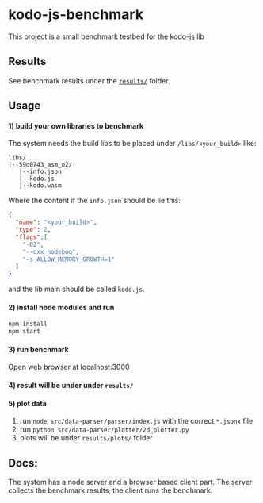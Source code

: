 # kodo-js-benchmark
This project is a small benchmark testbed for the [kodo-js](https://github.com/steinwurf/kodo-js) lib



## Results
See benchmark  results under the [`results/`](/results) folder.


## Usage
#### 1) build your own libraries to benchmark 
The system needs the build libs to be placed under `/libs/<your_build>`
like:
```
libs/
|--59d0743_asm_o2/
   |--info.json
   |--kodo.js
   |--kodo.wasm
```
Where the content if the `info.json` should be lie this:
```json
{
  "name": "<your_build>",
  "type": 2,
  "flags":[
    "-O2",
    "--cxx_nodebug",
    "-s ALLOW_MEMORY_GROWTH=1"
  ]
}
```
and the lib main should be called `kodo.js`.
#### 2) install node modules and run
```bash
npm install
npm start
```
#### 3)  run benchmark
Open web browser at localhost:3000

#### 4) result will be under under `results/`


#### 5) plot data
1) run `node src/data-parser/parser/index.js` with the correct `*.jsonx` file
2) run `python src/data-parser/plotter/2d_plotter.py`
3) plots will be under `results/plots/` folder

## Docs:

The system has a node server and a browser based client part.
The server collects the benchmark results, the client runs the benchmark.


